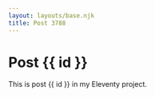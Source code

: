```yaml
---
layout: layouts/base.njk
title: Post 3788
---
```


# Post {{ id }}

This is post {{ id }} in my Eleventy project.
